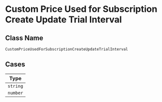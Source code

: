 
# Custom Price Used for Subscription Create Update Trial Interval

## Class Name

`CustomPriceUsedForSubscriptionCreateUpdateTrialInterval`

## Cases

| Type |
|  --- |
| `string` |
| `number` |


